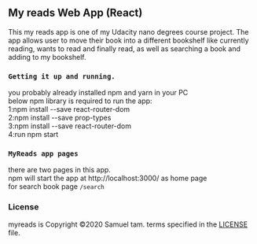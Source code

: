 ## My reads Web App (React)

This my reads app is one of my Udacity nano degrees course project. The app allows user to move their book into a different bookshelf like currently reading, wants to read and finally read, as well as searching a book and adding to my bookshelf.

### `Getting it up and running.`

you probably already installed npm and yarn in your PC<br />
below npm library is required to run the app:<br />
1:npm install --save react-router-dom<br />
2:npm install --save prop-types <br />
3:npm install --save react-router-dom<br />
4:run npm start<br />

### `MyReads app pages`

there are two pages in this app.<br /> 
npm will start the app at http://localhost:3000/ as home page<br />
for search book page `/search`<br />

### License
myreads is Copyright ©2020 Samuel tam. terms specified in the <a href="https://github.com/SamuelT12321/myreads/blob/master/LICENSE.txt">LICENSE</a> file.
